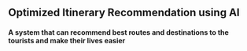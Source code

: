 ## Optimized Itinerary Recommendation using AI

#### A system that can recommend best routes and destinations to the tourists and make their lives easier 
